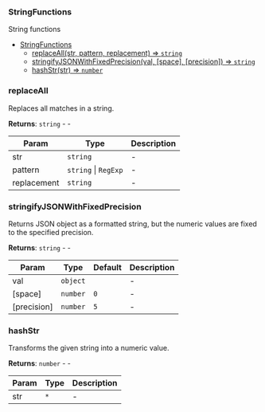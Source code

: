 <a name="StringFunctions"></a>

### StringFunctions
String functions



* [StringFunctions](#StringFunctions)
    * [replaceAll(str, pattern, replacement) ⇒ <code>string</code>](#replaceAll)
    * [stringifyJSONWithFixedPrecision(val, [space], [precision]) ⇒ <code>string</code>](#stringifyJSONWithFixedPrecision)
    * [hashStr(str) ⇒ <code>number</code>](#hashStr)

<a name="StringFunctions.replaceAll"></a>

### replaceAll
Replaces all matches in a string.


**Returns**: <code>string</code> - -  

| Param | Type | Description |
| --- | --- | --- |
| str | <code>string</code> | - |
| pattern | <code>string</code> \| <code>RegExp</code> | - |
| replacement | <code>string</code> | - |

<a name="StringFunctions.stringifyJSONWithFixedPrecision"></a>

### stringifyJSONWithFixedPrecision
Returns JSON object as a formatted string, but the numeric values are fixed to the specified precision.


**Returns**: <code>string</code> - -  

| Param | Type | Default | Description |
| --- | --- | --- | --- |
| val | <code>object</code> |  | - |
| [space] | <code>number</code> | <code>0</code> | - |
| [precision] | <code>number</code> | <code>5</code> | - |

<a name="StringFunctions.hashStr"></a>

### hashStr
Transforms the given string into a numeric value.


**Returns**: <code>number</code> - -  

| Param | Type | Description |
| --- | --- | --- |
| str | <code>\*</code> | - |

